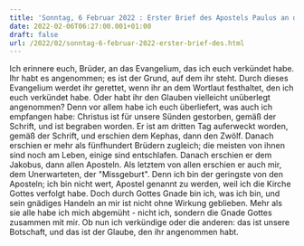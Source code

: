```yaml
---
title: 'Sonntag, 6 Februar 2022 : Erster Brief des Apostels Paulus an die Korinther 15,1-11.'
date: 2022-02-06T06:27:00.001+01:00
draft: false
url: /2022/02/sonntag-6-februar-2022-erster-brief-des.html
---
```


Ich erinnere euch, Brüder, an das Evangelium, das ich euch verkündet habe. Ihr habt es angenommen; es ist der Grund, auf dem ihr steht. Durch dieses Evangelium werdet ihr gerettet, wenn ihr an dem Wortlaut festhaltet, den ich euch verkündet habe. Oder habt ihr den Glauben vielleicht unüberlegt angenommen? Denn vor allem habe ich euch überliefert, was auch ich empfangen habe: Christus ist für unsere Sünden gestorben, gemäß der Schrift, und ist begraben worden. Er ist am dritten Tag auferweckt worden, gemäß der Schrift, und erschien dem Kephas, dann den Zwölf. Danach erschien er mehr als fünfhundert Brüdern zugleich; die meisten von ihnen sind noch am Leben, einige sind entschlafen. Danach erschien er dem Jakobus, dann allen Aposteln. Als letztem von allen erschien er auch mir, dem Unerwarteten, der "Missgeburt". Denn ich bin der geringste von den Aposteln; ich bin nicht wert, Apostel genannt zu werden, weil ich die Kirche Gottes verfolgt habe. Doch durch Gottes Gnade bin ich, was ich bin, und sein gnädiges Handeln an mir ist nicht ohne Wirkung geblieben. Mehr als sie alle habe ich mich abgemüht - nicht ich, sondern die Gnade Gottes zusammen mit mir. Ob nun ich verkündige oder die anderen: das ist unsere Botschaft, und das ist der Glaube, den ihr angenommen habt.